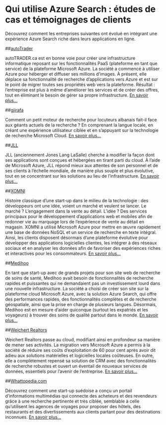 <properties
	pageTitle="Qui utilise Azure Search : études de cas et témoignages de clients | Microsoft Azure | Scénarios utilisateur"
	description="Études de cas et témoignages sur Azure Search, un service de recherche cloud hébergé sur Microsoft Azure."
	services="search"
	documentationCenter=""
	authors="HeidiSteen"
	manager="jhubbard"
	editor=""
    tags="azure-portal"/>

<tags
	ms.service="search"
	ms.devlang="NA"
	ms.workload="search"
	ms.topic="article" 
	ms.tgt_pltfrm="na"
	ms.date="08/29/2016"
	ms.author="heidist"/>

# Qui utilise Azure Search : études de cas et témoignages de clients

Découvrez comment les entreprises suivantes ont évolué en intégrant une expérience Azure Search riche dans leurs applications en ligne.

##[autoTrader](https://customers.microsoft.com/Pages/CustomerStory.aspx?recid=18596)

autoTRADER.ca est en bonne voie pour créer une infrastructure informatique reposant sur les fonctionnalités PaaS (plateforme en tant que service) de la plateforme Microsoft Azure. La société a commencé à utiliser Azure pour héberger et diffuser ses millions d’images. À présent, elle déplace sa fonctionnalité de recherche d’applications vers Azure et est sur le point de migrer toutes ses propriétés web vers la plateforme. Résultat : l’entreprise est plus à même d’améliorer les services et de créer des offres, tout en éliminant le besoin de gérer sa propre infrastructure. [En savoir plus…](https://customers.microsoft.com/Pages/CustomerStory.aspx?recid=18596)


##[gjirafa](https://customers.microsoft.com/Pages/CustomerStory.aspx?recid=18633)

Comment un petit moteur de recherche pour locuteurs albanais fait-il face aux géants actuels de la recherche ? En comprenant la langue locale, en créant une expérience utilisateur ciblée et en s’appuyant sur la technologie de recherche Microsoft Cloud. [En savoir plus…](https://customers.microsoft.com/Pages/CustomerStory.aspx?recid=18633)


##[JLL](https://customers.microsoft.com/Pages/CustomerStory.aspx?recid=18662)

JLL (anciennement Jones Lang LaSalle) cherche à modifier la façon dont ses applications sont conçues et hébergées en tirant parti du cloud. À l’aide de Microsoft Azure, JLL répond mieux aux attentes de son personnel et de ses clients à l’échelle mondiale, de manière plus souple et plus évolutive, tout en se concentrant sur les solutions au lieu de l’infrastructure. [En savoir plus…](https://customers.microsoft.com/Pages/CustomerStory.aspx?recid=18662)

##[XOMNI](https://customers.microsoft.com/Pages/CustomerStory.aspx?recid=18667)

Histoire classique d’une start-up dans le milieu de la technologie : des développeurs ont une idée, voient un marché et veulent se lancer. Le marché ? L’engagement dans la vente au détail. L’idée ? Des services principaux pour le développement d’applications web et mobiles afin de redonner vie au marquage lors de l’expérience de vente au détail en magasin. XOMNI a utilisé Microsoft Azure pour mettre en œuvre rapidement une base de données NoSQL et un service de recherche en texte intégral. Ainsi, les clients disposent désormais d’une plateforme évolutive pour développer des applications logicielles clientes, les intégrer à des réseaux sociaux et en analyser les données afin de favoriser des expériences riches et interactives pour les consommateurs. [En savoir plus…](https://customers.microsoft.com/Pages/CustomerStory.aspx?recid=18667)


##[Medihoo](https://customers.microsoft.com/Pages/CustomerStory.aspx?recid=19540)

En tant que start-up avec de grands projets pour son site web de recherche de soins de santé, Medihoo avait besoin de fonctionnalités de recherche rapides et puissantes qui ne demandaient pas un investissement lourd dans une nouvelle infrastructure. La société a choisi de créer son site sur la plateforme cloud Microsoft Azure, avec la solution Azure Search, qui offre des performances rapides, des fonctionnalités complètes et de recherche géospatiale, ainsi que la prise en charge de plusieurs langues. Désormais, Medihoo est en mesure d’aider quiconque (surtout les expatriés et les voyageurs) à trouver des soins de qualité partout dans le monde. [En savoir plus…](https://customers.microsoft.com/Pages/CustomerStory.aspx?recid=19540)


##[Weichert Realtors](https://customers.microsoft.com/Pages/CustomerStory.aspx?recid=21252)

Weichert Realtors passe au cloud, modifiant ainsi en profondeur sa manière de mener ses activités. La migration vers Microsoft Azure a permis à la société de réduire ses coûts d’exploitation de 60 pour cent après avoir dit adieu aux solutions matérielles et logicielles locales coûteuses. En outre, elle a complètement repensé sa solution de CRM avec des fonctionnalités de recherche robustes et ouvert un éventail de nouveaux services de données, essentiels pour l’avenir de l’entreprise. [En savoir plus…](https://customers.microsoft.com/Pages/CustomerStory.aspx?recid=21252)

##[Whattopedia.com](search-dev-case-study-whattopedia.md)

Découvrez comment une start-up suédoise a conçu un portail d’informations multimédias qui connecte des acheteurs et des revendeurs grâce à une recherche pertinente et très ciblée, semblable à celle qu’utilisent les agences de voyages pour proposer des hôtels, des restaurants et des divertissements aux clients partant pour des destinations inconnues. [En savoir plus…](search-dev-case-study-whattopedia.md)

<!--Image References -- here for future reference. Had to -->
[1]: ./media/search-case-studies/autotrader_m.png
[2]: ./media/search-case-studies/gjirafa_m.png
[3]: ./media/search-case-studies/JLL_m.png
[4]: ./media/search-case-studies/medihoo_m.png
[5]: ./media/search-case-studies/weichert_m.png
[xomni]: ./media/search-case-studies/xomni_m.png

<!---HONumber=AcomDC_0914_2016-->